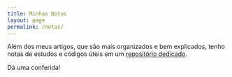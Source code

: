 ```yaml
---
title: Minhas Notas
layout: page
permalink: /notas/
---
```


Além dos meus artigos, que são mais organizados e bem explicados, tenho notas de estudos e códigos úteis em um [repositório dedicado](https://github.com/pedrobritto/webdev-notes/wiki/).

Dá uma conferida!
